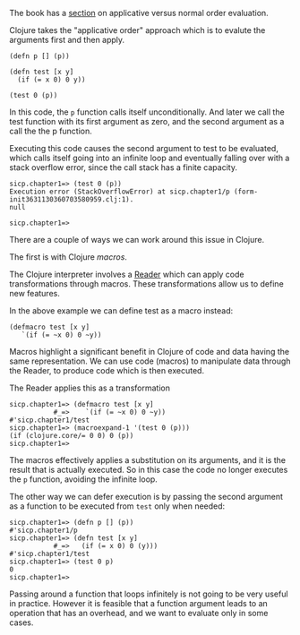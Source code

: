 The book has a [section](https://mitpress.mit.edu/sites/default/files/sicp/full-text/book/book-Z-H-10.html#%_sec_1.1.5) on applicative versus normal order evaluation.

Clojure takes the "applicative order" approach which is to evalute the arguments first and then apply.

```
(defn p [] (p))

(defn test [x y]
  (if (= x 0) 0 y))

(test 0 (p))
```

In this code, the `p` function calls itself unconditionally. And later we call the test function with its first argument as zero, and the second argument as a call the the p function.

Executing this code causes the second argument to test to be evaluated, which calls itself going into an infinite loop and eventually falling over with a stack overflow error, since the call stack has a finite capacity.

```
sicp.chapter1=> (test 0 (p))
Execution error (StackOverflowError) at sicp.chapter1/p (form-init3631130360703580959.clj:1).
null

sicp.chapter1=>
```

There are a couple of ways we can work around this issue in Clojure.

The first is with Clojure _macros_.

The Clojure interpreter involves a [Reader](https://clojure.org/reference/reader) which can apply code transformations through macros. These transformations allow us to define new features.

In the above example we can define test as a macro instead:

```
(defmacro test [x y]
   `(if (= ~x 0) 0 ~y))
```          

Macros highlight a significant benefit in Clojure of code and data having the same representation. We can use code (macros) to manipulate data through the Reader, to produce code which is then executed. 

The Reader applies this as a transformation  

```
sicp.chapter1=> (defmacro test [x y]
           #_=>    `(if (= ~x 0) 0 ~y))
#'sicp.chapter1/test
sicp.chapter1=> (macroexpand-1 '(test 0 (p)))
(if (clojure.core/= 0 0) 0 (p))
sicp.chapter1=>
```

The macros effectively applies a substitution on its arguments, and it is the result that is actually executed. So in this case the code no longer executes the `p` function, avoiding the infinite loop.

The other way we can defer execution is by passing the second argument as a function to be executed from `test` only when needed:

```
sicp.chapter1=> (defn p [] (p))
#'sicp.chapter1/p
sicp.chapter1=> (defn test [x y]
           #_=>   (if (= x 0) 0 (y)))
#'sicp.chapter1/test
sicp.chapter1=> (test 0 p)
0
sicp.chapter1=>
```

Passing around a function that loops infinitely is not going to be very useful in practice. However it is feasible that a function argument leads to an operation that has an overhead, and we want to evaluate only in some cases.

